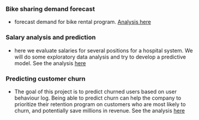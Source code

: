 ### Bike sharing demand forecast
- forecast demand for bike rental program. [Analysis here](https://github.com/leinada/Business/tree/master/bikeSharingML)

### Salary analysis and prediction

- here we evaluate salaries for several positions for a hospital system. We will do some exploratory data analysis and try to develop a predictive model. See the analysis [here](https://github.com/leinada/Business/blob/master/salaryAnalysis/README.md)

### Predicting customer churn

- The goal of this project is to predict churned users based on user behaviour log. Being able to predict churn can help the company to prioritize their retention program on customers who are most likely to churn, and potentially save millions in revenue. See the analysis [here](https://github.com/leinada/Udacity/blob/master/project7_capstoneBigDataSparkify)